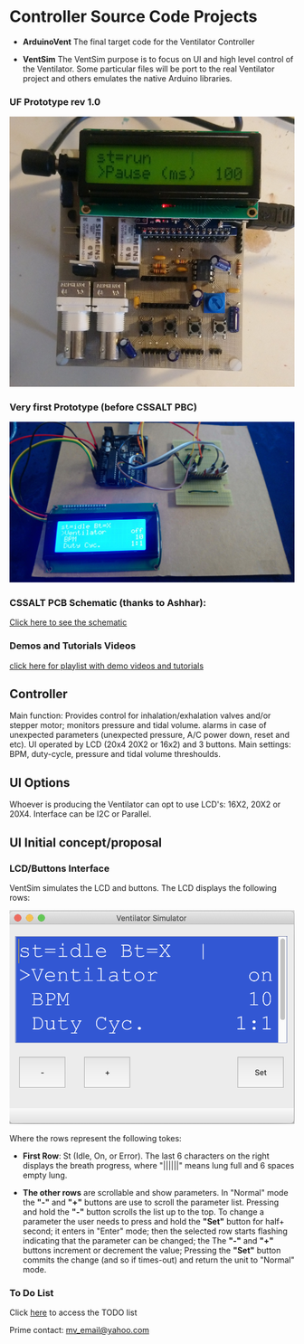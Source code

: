 # Controller Source Code Projects

* **ArduinoVent** The final target code for the Ventilator Controller

* **VentSim** The VentSim purpose is to focus on UI and high level control of the Ventilator. Some particular files will be port to the real Ventilator project and others emulates the native Arduino libraries.

### UF Prototype rev 1.0
![UI](/Docs/controller_v1.png)

### Very first Prototype (before CSSALT PBC)
![UI](Docs/proto01.JPG)


### CSSALT PCB Schematic (thanks to Ashhar):
[Click here to see the schematic](Docs/schematic.pdf)

### Demos and Tutorials Videos
[click here for playlist with demo videos and tutorials](https://www.youtube.com/watch?v=gKr-EH8vHxM&list=PLtBsFN3o4c54h5fr7lDnGuZhvKIA5Fhd3)

## Controller
Main function: Provides control for inhalation/exhalation valves and/or stepper motor; monitors pressure and tidal volume. alarms in case of unexpected parameters (unexpected pressure, A/C power down, reset and etc). UI operated by LCD (20x4 20X2 or 16x2) and 3 buttons. Main settings: BPM, duty-cycle, pressure and tidal volume threshoulds.

## UI Options
Whoever is producing the Ventilator can opt to use LCD's: 16X2, 20X2 or 20X4. Interface can be I2C or Parallel. 
## UI Initial concept/proposal

### LCD/Buttons Interface
VentSim simulates the LCD and buttons. The LCD displays the following rows:

![UI](Docs/Ventilator_UI_sample.png)

Where the rows represent the following tokes:

 * **First Row**: St (Idle, On, or Error). 
   The last 6 characters on the right displays the breath progress, where "||||||" means lung full and 6 spaces empty lung. 

 * **The other rows** are scrollable and show parameters. In "Normal" mode the **"-"** and **"+"** buttons are use to scroll the parameter list. Pressing and hold the **"-"** button scrolls the list up to the top.
 To change a parameter the user needs to press and hold the **"Set"** button for half+ second; it enters in "Enter" mode; then the selected row starts flashing indicating that the parameter can be changed; the The **"-"** and **"+"** buttons increment or decrement the value; Pressing the **"Set"** button commits the change (and so if times-out) and return the unit to "Normal" mode. 

### To Do List
Click [here](ControllerSourceCode/TODO.md) to access the TODO list

Prime contact: [mv_email@yahoo.com](mailto:mv_email@yahoo.com)

